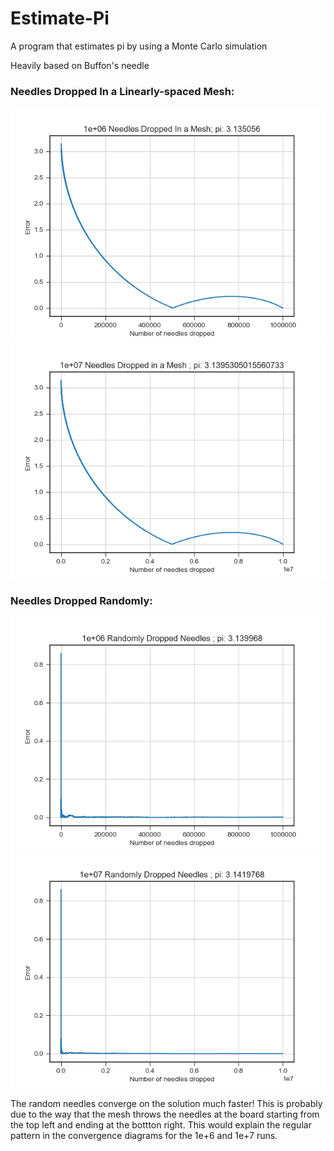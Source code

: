 # Estimate-Pi
A program that estimates pi by using a Monte Carlo simulation

Heavily based on Buffon's needle

### Needles Dropped In a Linearly-spaced Mesh:
![10^6 trials](Mesh6.png)
![10^7 trials](Mesh7.png)

### Needles Dropped Randomly:
![10^6 trials](Random6.png)
![10^7 trials](Random7.png)

The random needles converge on the solution much faster! 
This is probably due to the way that the mesh throws the needles at the board starting from the top left and ending at the bottton right. This would explain the regular pattern in the convergence diagrams for the 1e+6 and 1e+7 runs.
